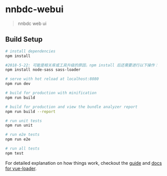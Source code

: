 # nnbdc-webui

> nnbdc web ui

## Build Setup

``` bash
# install dependencies
npm install

#2018-5-22: 可能是相关库或工具升级的原因，npm install 后还需要进行以下操作：
npm install node-sass sass-loader

# serve with hot reload at localhost:8080
npm run dev

# build for production with minification
npm run build

# build for production and view the bundle analyzer report
npm run build --report

# run unit tests
npm run unit

# run e2e tests
npm run e2e

# run all tests
npm test
```

For detailed explanation on how things work, checkout the [guide](http://vuejs-templates.github.io/webpack/) and [docs for vue-loader](http://vuejs.github.io/vue-loader).
